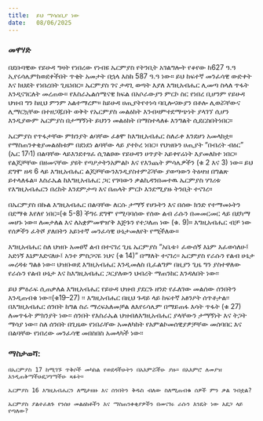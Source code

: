 ```yaml
---
title:  ይህ ማሳሰቢያ ነው
date:   08/06/2025
---
```


### መዋሃድ

በደቡባዊው የይሁዳ ግዛት የነበረው የነብዩ ኤርምያስ የትንቢት አገልግሎት የቆየው ከ627 ዓ.ዓ ኢየሩሳሌምከወደቀችበት ጥቂት አመታት በኋላ እስከ 587 ዓ.ዓ ነው። ይህ ከፍተኛ መንፈሳዊ ውድቀት እና ክህደት የነበረበት ጊዜነበር። ኤርምያስ ገና ታዳጊ ወጣት እያለ እግዚአብሔር ሊመጣ ስላለ ጥፋት እንዲናገርለት መረጠው። የእስራኤልሰሜናዊ ክፍል በአሶራውያን ምርኮ ስር የነበረ ቢሆንም የይሁዳ ህዝብ ግን ከዚህ ምንም አልተማረም። ከይሁዳ ሀጢያትየተነሳ ባቢሎናውያን በቶሎ ሊወሯቸውና ሊማርኳቸው በተዘጋጁበት ወቅት የኤርምያስ መልዕክት እንብዛምተደማጭነት ያላገኘ ሲሆን እንዲያውም ኤርምያስ በታማኝነት ይህንን መልዕክት በማስተላለፉ እንግልት ሲደርስበትነበር።

ኤርምያስ የጥፋታቸው ምክንያት ልባቸው ፈፅሞ ከእግዚአብሔር ስለራቀ እንደሆነ አመላክቷ። የማስጠንቀቂያመልዕክቱም በደነደነ ልባቸው ላይ ያተኮረ ነበር። የህዝቡን ሀጢያት “በብረት ብዕር” (ኤር 17፡1) በልባቸው ላይእንደተፃፈ ሲገልፀው የይሁዳን ሀጥያት አይቀየሬነት እያመለከተ ነበር። የልጆቻቸው በዘመናቸው ያዩት የጣዖታትንአምልኮ እና የእንጨት ምሳሌዎችን (ቁ 2 እና 3) ነው። ይህ ደግሞ ዘዳ 6 ላይ እግዚአብሔር ልጆቻቸውንእንዲያስተምሯቸው ያወጣውን ትዕዛዝ በግልጽ ይተላለፋል። እስራኤል ከእግዚአብሔር ጋር የገባውን ቃልኪዳንበመተዉ ኤርምያስ ሃገሪቱ የእግዚአብሔርን በረከት እንደምታጣ እና በጠላት ምርኮ እንደሚያዙ ትንቢት ተናገረ።

በኤርምያስ በኩል እግዚአብሔር በልባቸው ለርሱ ታማኝ የሆኑትን እና በሰው ክንድ የተማመኑትን በደማቁ እየለየ ነበር።(ቁ 5-8) ችግሩ ደግሞ የሚባባሰው የሰው ልብ ራሱን በመመርመር ላይ በደካማ መሆኑ ነው። ለመታለል እና ለአቋምመዋዠቅ እጅጉን የተጋለጠ ነው (ቁ. 9)። እግዚአብሔር ብቻ ነው የሰዎችን ፈትሾ ያለበትን አይነተኛ መንፈሳዊ ሁኔታመለየት የሚችለው።

እግዚአብሔር ስለ ህዝቡ አመፀኛ ልብ በተናገረ ጊዜ ኤርምያስ “አቤቱ፥ ፈውሰኝ እኔም እፈወሳለሁ፤ አድነኝ እኔምእድናለሁ፤ አንተ ምስጋናዬ ነህና (ቁ 14)” በማለት ተናገረ፡፡ ኤርምያስ የራሱን የልብ ሁኔታ መረዳቱ ግልፅ ነው፡፡ ህዝቡወደ እግዚአብሔር እንዲመለስ ቢፈልግም በዚያን ጊዜ ግን ያስተዋለው የራሱን የልብ ሁኔታ እና ከእግዚአብሔር ጋርያለውን ህብረት ማጠንከር እንዳለበት ነው፡፡

ይህ ምዕራፍ ሲጠቃለል እግዚአብሔር የይሁዳ ህዝብ ያደርጉ ዘንድ የፈለገው መልሰው ሰንበትን እንዲጠብቁ ነው፡፡(ቁ19–27) ፡፡ እግዚአብሔር በዚህ ጉዳይ ላይ ከፍተኛ አፅንዖት ሰጥቶታል፡፡ በእግዚአብሔር ሰንበት ከግል ስራ ማረፍአለመቻል ለእየሩሳሌም በማይጠፋ እሳት ጥፋት (ቁ 27) ለመጥፋት ምክንያት ነው፡፡ ሰንበት የእስራኤል ህዝብለእግዚአብሔር ያላቸውን ታማኝነት እና  ትጋት ማሳያ ነው፡፡ ስለ ሰንበት በጊዜው የነበራቸው አመለካከት የአምልኮመሰዊያዎቻቸው መሰባበር እና በልባቸው የነበረው መንፈሳዊ መበስበስ አመላካች ነው፡፡

### ማስታወሻ:

`በኤርምያስ 17 ከሚገኙ ጥቅሶች መካከል የወደዳችሁትን በአእምሯችሁ ያዙ። በአእምሮ ለመያዝ እንዲጠቅማችሁደጋግማችሁ ጻፉት።`

`ኤርምያስ 16 እግዚአብሔርን ለሚታዘዙ እና ሰንበትን ቅዱስ ብለው ስለሚጠብቁ ሰዎች ምን ቃል ገብቷል?`

`ኤርምያስ ያልተፈለጉ የንሰሀ መልዕክቶችን እና ማስጠንቀቂያዎችን በመናገሩ ራሱን እንዴት ነው አደጋ ላይ የጣለው?`